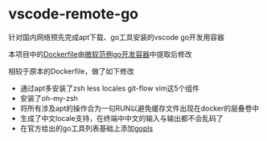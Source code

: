 # vscode-remote-go

针对国内网络预先完成apt下载、go工具安装的vscode go开发用容器

本项目中的[Dockerfile](https://github.com/microsoft/vscode-remote-try-go/blob/master/.devcontainer/Dockerfile)由[微软范例go开发容器](https://github.com/Microsoft/vscode-remote-try-go)中提取后修改

相较于原本的Dockerfile，做了如下修改

- 通过apt多安装了zsh less locales git-flow vim这5个组件
- 安装了oh-my-zsh
- 将所有涉及apt的操作合为一句RUN以避免缓存文件出现在docker的层叠卷中
- 生成了中文locale支持，在终端中中文的输入与输出都不会乱码了
- 在官方给出的go工具列表基础上添加[gopls](golang.org/x/tools/cmd/gopls)
